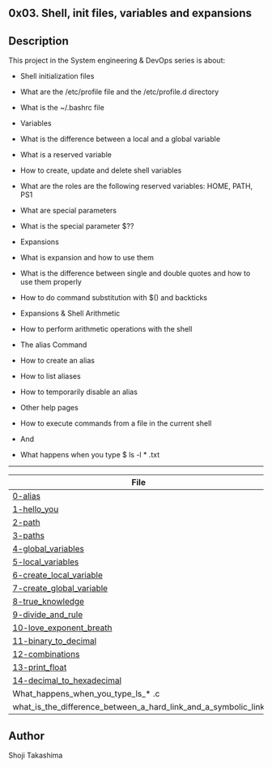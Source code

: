 0x03. Shell, init files, variables and expansions
---
## Description

This project in the System engineering & DevOps series is about:

*  Shell initialization files

*  What are the /etc/profile file and the /etc/profile.d directory

*  What is the ~/.bashrc file

*  Variables

*  What is the difference between a local and a global variable

*  What is a reserved variable

*  How to create, update and delete shell variables

*  What are the roles are the following reserved variables: HOME, PATH, PS1

*  What are special parameters

*  What is the special parameter $??

*  Expansions

*  What is expansion and how to use them

*  What is the difference between single and double quotes and how to use them properly

*  How to do command substitution with $() and backticks

*  Expansions & Shell Arithmetic

*  How to perform arithmetic operations with the shell

*  The alias Command

*  How to create an alias

*  How to list aliases

*  How to temporarily disable an alias

*  Other help pages

*  How to execute commands from a file in the current shell

*  And

*  What happens when you type $ ls -l *  .txt

---
File|Task
---|---
[0-alias ](./0-alias ) | 
[1-hello_you ](./1-hello_you ) | 
[2-path ](./2-path ) | 
[3-paths ](./3-paths ) | 
[4-global_variables ](./4-global_variables ) | 
[5-local_variables ](./5-local_variables ) | 
[6-create_local_variable ](./6-create_local_variable ) | 
[7-create_global_variable ](./7-create_global_variable ) | 
[8-true_knowledge ](./8-true_knowledge ) | 
[9-divide_and_rule ](./9-divide_and_rule ) | 
[10-love_exponent_breath ](./10-love_exponent_breath ) | 
[11-binary_to_decimal ](./11-binary_to_decimal ) | 
[12-combinations ](./12-combinations ) | 
[13-print_float ](./13-print_float ) | 
[14-decimal_to_hexadecimal ](./14-decimal_to_hexadecimal ) | 
What_happens_when_you_type_ls_*  .c | 
what_is_the_difference_between_a_hard_link_and_a_symbolic_link | 

## Author
 Shoji Takashima
